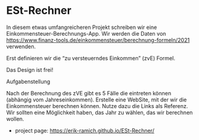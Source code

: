# ESt-Rechner
In diesem etwas umfangreicheren Projekt schreiben wir eine Einkommensteuer-Berechnungs-App.
Wir werden die Daten von https://www.finanz-tools.de/einkommensteuer/berechnung-formeln/2021 verwenden.

Erst definieren wir die “zu versteuerndes Einkommen” (zvE) Formel.

Das Design ist frei!

Aufgabenstellung

Nach der Berechnung des zVE gibt es 5 Fälle die eintreten können (abhängig vom Jahreseinkommen). Erstelle eine WebSite, mit der wir die Einkommensteuer berechnen können. Nutze dazu die Links als Referenz.
Wir sollten eine Möglichkeit haben, das Jahr zu wählen, das wir berechnen wollen.

 *  project page:
    https://erik-ramich.github.io/ESt-Rechner/